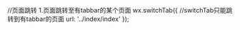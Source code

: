//页面跳转
1.页面跳转至有tabbar的某个页面
wx.switchTab({     //switchTab只能跳转到有tabbar的页面
    url: '../index/index'
});  